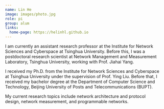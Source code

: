 ```yaml
---
name: Lin He
image: images/photo.jpg
role: pi
group: alum
links:
  home-page: https://helinhl.github.io
---
```


I am currently an assistant research professor at the Institute for Network Sciences and Cyberspace at Tsinghua University. Before this, I was a postdoctoral research scientist at Network Management and Measurement Laboratory, Tsinghua University, working with Prof. Jiahai Yang.

I received my Ph.D. from the Institute for Network Sciences and Cyberspace at Tsinghua University under the supervision of Prof. Ying Liu. Before that, I received my bachelor degree at the Department of Computer Science and Technology, Beijing University of Posts and Telecommunications (BUPT).

My current research topics include network architecture and protocol design, network measurement, and programmable networks.